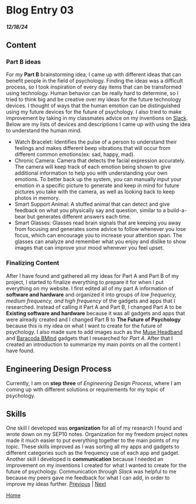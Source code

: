 # Blog Entry 03
##### 12/18/24
## Content
### Part B ideas
For my **Part B** brainstorming idea, I came up with different ideas that can benefit people in the field of psychology. Finding the ideas was a difficult process, so I took inspiration of every day items that can be transformed using technology. Human behavior can be really hard to determine, so I tried to think big and be creative over my ideas for the future technology devices. I thought of ways that the human emotion can be distinguished using my future devices for the future of psychology. I also tried to make improvement by taking in my classmates advice on my inventions on [Slack](https://hstatsep.slack.com/). Below are my lists of devices and descriptions I came up with using the idea to understand the human mind.
 * Watch Bracelet: Identifies the pulse of a person to understand their feelings and makes different beep vibrations that will occur from different common emotions(ex: sad, happy, mad).
 * Chronic Camera: Camera that detects the facial expression accurately. The camera will keep track of each emotion being shown to give additional information to help you with understanding your own emotions. To better back up the system, you can manually input your emotion in a specific picture to generate and keep in mind for future pictures you take with the camera, as well as looking back to keep photos in memory. 
 * Smart Support Animal: A stuffed animal that can detect and give feedback on what you physically say and question, similar to a build-a-bear but generates different answers each time.
 * Smart Glasses: Glasses read brain signals that are keeping you away from focusing and generates some advice to follow whenever you lose focus, which can encourage you to increase your attention span. The glasses can analyze and remember what you enjoy and dislike to show images that can improve your mood whenever you feel upset.
### Finalizing Content
After I have found and gathered all my ideas for Part A and Part B of my project, I started to finalize everything to prepare it for when I put everything on my website. I first edited all of my part A information of **software and hardware** and organized it into groups of _low frequency, medium frequency, and high frequency_ of the gadgets and apps that I researched. Instead of calling it Part A and Part B, I changed Part A to be **Existing software and hardware** because it was all gadgets and apps that were already created and I changed Part B to **The Future of Psychology** because this is my idea on what I want to create for the future of psychology. I also made sure to add images such as the [Muse Headband](https://i0.wp.com/therevealer.org/wp-content/uploads/2022/05/Muse-Poster.jpeg?resize=703%2C369&ssl=1) and [Baracoda BMind](https://nexttechtoday.com/wp-content/uploads/2024/01/Baracodas-BMind-The-Worlds-First-Smart-Mirror-Designed-For-Mental-Wellness.jpg) gadgets that I researched for _Part A_. After that I created an introduction to summarize my main points on all the content I have found. 

## Engineering Design Process
Currently, I am on **step three** of _Engineering Design Process_, where I am coming up with different solutions or requirements for my topic of psychology. 
## Skills
One skill I developed was **organization** for all of my research I found and wrote down on my SEP10 notes. Organization for my freedom project notes made it much easier to put everything together to the main points of my topic. These skills improved as I was sorting all my apps and gadgets to different categories such as the frequency use of each app and gadget. Another skill I developed is **communication** because I needed an improvement on my inventions I created for what I wanted to create for the future of psychology. Communication through _Slack_ was helpful to me because my peers gave me feedback for what I can add, in order to improve my ideas further.
[Previous](entry02.md) | [Next](entry04.md)

[Home](../README.md)
